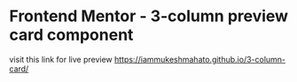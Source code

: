 # Frontend Mentor - 3-column preview card component
visit this link for live preview
https://iammukeshmahato.github.io/3-column-card/
